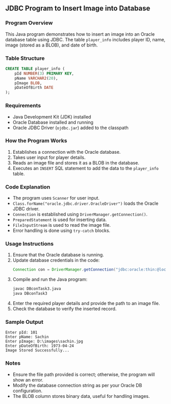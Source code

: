## JDBC Program to Insert Image into Database

### Program Overview
This Java program demonstrates how to insert an image into an Oracle database table using JDBC. The table `player_info` includes player ID, name, image (stored as a BLOB), and date of birth.

### Table Structure
```sql
CREATE TABLE player_info (
    pId NUMBER(3) PRIMARY KEY,
    pName VARCHAR2(20),
    pImage BLOB,
    pDateOfBirth DATE
);
```

### Requirements
- Java Development Kit (JDK) installed
- Oracle Database installed and running
- Oracle JDBC Driver (`ojdbc.jar`) added to the classpath

### How the Program Works
1. Establishes a connection with the Oracle database.
2. Takes user input for player details.
3. Reads an image file and stores it as a BLOB in the database.
4. Executes an `INSERT` SQL statement to add the data to the `player_info` table.

### Code Explanation
- The program uses `Scanner` for user input.
- `Class.forName("oracle.jdbc.driver.OracleDriver")` loads the Oracle JDBC driver.
- `Connection` is established using `DriverManager.getConnection()`.
- `PreparedStatement` is used for inserting data.
- `FileInputStream` is used to read the image file.
- Error handling is done using `try-catch` blocks.

### Usage Instructions
1. Ensure that the Oracle database is running.
2. Update database credentials in the code:
   ```java
   Connection con = DriverManager.getConnection("jdbc:oracle:thin:@localhost:1521:xe", "system", "lalit");
   ```
3. Compile and run the Java program:
   ```sh
   javac DBconTask3.java
   java DBconTask3
   ```
4. Enter the required player details and provide the path to an image file.
5. Check the database to verify the inserted record.

### Sample Output
```
Enter pId: 101
Enter pName: Sachin
Enter pImage: D:\images\sachin.jpg
Enter pDateOfBirth: 1973-04-24
Image Stored Successfully...
```

### Notes
- Ensure the file path provided is correct; otherwise, the program will show an error.
- Modify the database connection string as per your Oracle DB configuration.
- The BLOB column stores binary data, useful for handling images.
